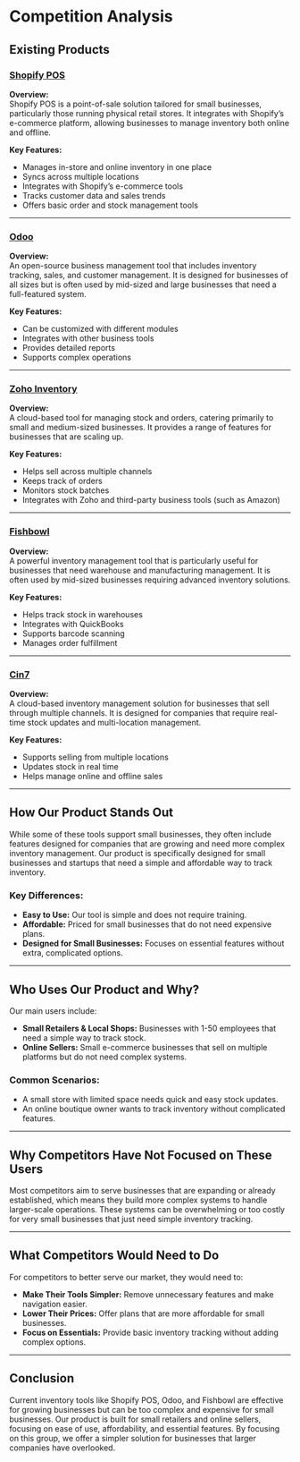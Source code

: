 # Competition Analysis

## Existing Products

### [Shopify POS](https://www.shopify.com/pos)

**Overview:**  
Shopify POS is a point-of-sale solution tailored for small businesses, particularly those running physical retail stores. It integrates with Shopify’s e-commerce platform, allowing businesses to manage inventory both online and offline.

**Key Features:**
- Manages in-store and online inventory in one place
- Syncs across multiple locations
- Integrates with Shopify’s e-commerce tools
- Tracks customer data and sales trends
- Offers basic order and stock management tools

---

### [Odoo](https://www.odoo.com)

**Overview:**  
An open-source business management tool that includes inventory tracking, sales, and customer management. It is designed for businesses of all sizes but is often used by mid-sized and large businesses that need a full-featured system.

**Key Features:**
- Can be customized with different modules
- Integrates with other business tools
- Provides detailed reports
- Supports complex operations

---

### [Zoho Inventory](https://www.zoho.com/inventory)

**Overview:**  
A cloud-based tool for managing stock and orders, catering primarily to small and medium-sized businesses. It provides a range of features for businesses that are scaling up.

**Key Features:**
- Helps sell across multiple channels
- Keeps track of orders
- Monitors stock batches
- Integrates with Zoho and third-party business tools (such as Amazon)

---

### [Fishbowl](https://www.fishbowlinventory.com)

**Overview:**  
A powerful inventory management tool that is particularly useful for businesses that need warehouse and manufacturing management. It is often used by mid-sized businesses requiring advanced inventory solutions.

**Key Features:**
- Helps track stock in warehouses
- Integrates with QuickBooks
- Supports barcode scanning
- Manages order fulfillment

---

### [Cin7](https://www.cin7.com)

**Overview:**  
A cloud-based inventory management solution for businesses that sell through multiple channels. It is designed for companies that require real-time stock updates and multi-location management.

**Key Features:**
- Supports selling from multiple locations
- Updates stock in real time
- Helps manage online and offline sales

---

## How Our Product Stands Out

While some of these tools support small businesses, they often include features designed for companies that are growing and need more complex inventory management. Our product is specifically designed for small businesses and startups that need a simple and affordable way to track inventory.

### Key Differences:
- **Easy to Use:** Our tool is simple and does not require training.
- **Affordable:** Priced for small businesses that do not need expensive plans.
- **Designed for Small Businesses:** Focuses on essential features without extra, complicated options.

---

## Who Uses Our Product and Why?

Our main users include:
- **Small Retailers & Local Shops:** Businesses with 1-50 employees that need a simple way to track stock.
- **Online Sellers:** Small e-commerce businesses that sell on multiple platforms but do not need complex systems.

### Common Scenarios:
- A small store with limited space needs quick and easy stock updates.
- An online boutique owner wants to track inventory without complicated features.

---

## Why Competitors Have Not Focused on These Users

Most competitors aim to serve businesses that are expanding or already established, which means they build more complex systems to handle larger-scale operations. These systems can be overwhelming or too costly for very small businesses that just need simple inventory tracking.

---

## What Competitors Would Need to Do

For competitors to better serve our market, they would need to:
- **Make Their Tools Simpler:** Remove unnecessary features and make navigation easier.
- **Lower Their Prices:** Offer plans that are more affordable for small businesses.
- **Focus on Essentials:** Provide basic inventory tracking without adding complex options.

---

## Conclusion

Current inventory tools like Shopify POS, Odoo, and Fishbowl are effective for growing businesses but can be too complex and expensive for small businesses. Our product is built for small retailers and online sellers, focusing on ease of use, affordability, and essential features. By focusing on this group, we offer a simpler solution for businesses that larger companies have overlooked.
